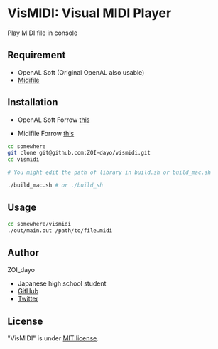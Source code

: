 # VisMIDI: Visual MIDI Player

Play MIDI file in console

## Requirement

- OpenAL Soft (Original OpenAL also usable)
- [Midifile](https://github.com/craigsapp/midifile)

## Installation

- OpenAL Soft
Forrow [this](https://openal-soft.org/#installing)

- Midifile
Forrow [this](https://github.com/craigsapp/midifile#downloading)

```bash
cd somewhere
git clone git@github.com:ZOI-dayo/vismidi.git
cd vismidi

# You might edit the path of library in build.sh or build_mac.sh

./build_mac.sh # or ./build_sh
```

## Usage

```bash
cd somewhere/vismidi
./out/main.out /path/to/file.midi
```

## Author

ZOI_dayo

- Japanese high school student
- [GitHub](https://github.com/ZOI-dayo)
- [Twitter](https://twitter.com/ZOI_dayo)

## License

"VisMIDI" is under [MIT license](https://en.wikipedia.org/wiki/MIT_License).
